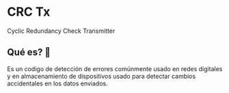 # CRC Tx
Cyclic Redundancy Check Transmitter

## Qué es? 🚀
Es un codigo de detección de errores comúnmente usado en redes digitales y en almacenamiento de dispositivos usado para detectar cambios accidentales en los datos enviados.
